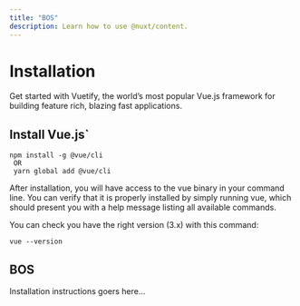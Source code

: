 ```yaml
---
title: "BOS"
description: Learn how to use @nuxt/content.
---
```


# Installation

Get started with Vuetify, the world’s most popular Vue.js framework for building feature rich, blazing fast applications.

## Install Vue.js`

```
npm install -g @vue/cli
 OR
 yarn global add @vue/cli
```

After installation, you will have access to the vue binary in your command line. You can verify that it is properly installed by simply running vue, which should present you with a help message listing all available commands.

You can check you have the right version (3.x) with this command:

```
vue --version
```

## BOS

Installation instructions goers here...

